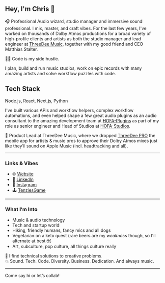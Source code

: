 ## Hey, I'm Chris 👋

🎧 Professional Audio wizard, studio manager and immersive sound professional. I mix, master, and craft vibes. For the last few years, I've worked on thousands of Dolby Atmos productions for a broad variety of high-profile clients and artists as both the studio manager and lead engineer at [ThreeDee Music](https://www.threedeemusic.com/), together with my good friend and CEO Matthias Stalter.

👨‍💻 Code is my side hustle.

I plan, build and run music studios, work on epic records with many amazing artists and solve workflow puzzles with code.

## Tech Stack
Node.js, React, Next.js, Python

I've built various APIs and workflow helpers, complex workflow automations, and even helped shape a few great audio plugins as an audio consultant to the amazing development team at [HOFA-Plugins](https://hofa-plugins.de/) as part of my role as senior engineer and Head of Studios at [HOFA-Studios](https://hofa-studios.de/).

🚀 Product Lead at ThreeDee Music, where we dropped [ThreeDee PRO](https://apps.apple.com/at/app/threedee-pro/id1584653537) the mobile app for artists & music pros to approve their Dolby Atmos mixes just like they’ll sound on Apple Music (incl. headtracking and all).

---

### Links & Vibes
- 🌐 [Website](https://www.christoph-thiers.de/)
- 💼 [LinkedIn](https://www.linkedin.com/in/christophthiers/)
- 📸 [Instagram](https://www.instagram.com/christoph_thiers/)
- 🕹️ [TenziesGame](https://github.com/Christoph-Thiers/TenziesGame)

---

### What I’m Into
- Music & audio technology
- Tech and startup world
- Hiking, friendly humans, fancy mics and all dogs
- Vegetarian on a keto quest (rare beers are my *weakness* though, so I'll alternate at best 🤓)
- Art, subculture, pop culture, all things culture really

🧩 I find technical solutions to creative problems.  
💥 Sound. Tech. Code. Diversity. Business. Dedication. And always music.

---

Come say hi or let’s collab!
